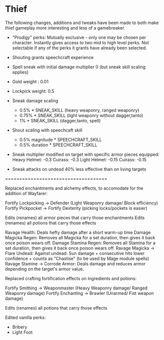 # Thief


The following changes, additions and tweaks have been made to both make thief gameplay more interesting
and less of a gamebreaker.


- "Prodigy" perks: Mutually exclusive - only one may be chosen per character. Instantly
	gives access to two mid to high level perks. Not selectable if any of the perks it
	grants have already been selected.

- Shouting grants speechcraft experience
	
- Spell sneak with initial damage multiplier 0 (but sneak skill scaling applies)

- Gold weight : 0.01
- Lockpick weight: 0.5

- Sneak damage scaling
	+ 0.5% * SNEAK_SKILL (heavy weaponry, ranged weaponry)
	+ 0.75% * SNEAK_SKILL (light weaponry without dagger,tanto)
	+ 1% * SNEAK_SKILL	(dagger,tanto, spell)

- Shout scaling with speechcaft skill
	+ 0.5% magnitude * SPEECHCRAFT_SKILL
	+ 0.5% duration * SPEECHCRAFT_SKILL

- Sneak multiplier modified on target with specific armor pieces equipped:
Heavy
	Helmet: 	-0.3
	Cuirass:	-0.3
Light
	Helmet:		-0.15
	Cuirass:	-0.15
	
- Sneak attacks on undead 40% less effective than on living targets
	
	
====================================
	
Replaced enchantments and alchemy effects, to accomodate for the addition of Wayfarer:


Fortify Lockpicking -> Defender (Light Weaponry damage/ Block efficiency)
Fortify Pickpocket -> Fortify Dexterity (picking locks/pockets is easier)

Edits (renames) all armor pieces that carry those enchantments
Edits (renames) all potions that carry those effects

Ravage Health: Deals hefty damage after a short warm-up time
Damage Magicka Regen: Removes all Magicka for a set duration, then gives it back once poison wears off.
Damage Stamina Regen: Removes all Stamina for a set duration, then gives it back once poison wears off.
Ravage Magicka -> Flare Undead: Against undead: Sun damage + consecutive hits lower confidence + counts as "Chastise" (to be used by Mage module spells)
Ravage Stamine -> Corrode Armor: Deals damage and reduces armor depending on the target's armor value.
	
Replaced crafting fortification effects on ingredients and potions:

Fortify Smithing -> Weaponmaster (Heavy Weaponry damage/ Ranged Weaponry damage)
Fortify Enchanting -> Brawler (Unarmed/ Fist weapon damage)

Edits (renames) all potions that carry those effects
	
Edited vanilla perks:

- Bribery
- Light Foot